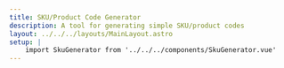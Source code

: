 ```yaml
---
title: SKU/Product Code Generator
description: A tool for generating simple SKU/product codes
layout: ../../../layouts/MainLayout.astro
setup: |
    import SkuGenerator from '../../../components/SkuGenerator.vue'
---
```


<SkuGenerator client:load />